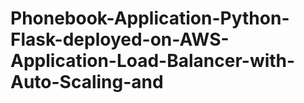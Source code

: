 # Phonebook-Application-Python-Flask-deployed-on-AWS-Application-Load-Balancer-with-Auto-Scaling-and
